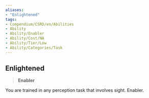 ```yaml
---
aliases:
- "Enlightened"
tags:
- Compendium/CSRD/en/Abilities
- Ability
- Ability/Enabler
- Ability/Cost/NA
- Ability/Tier/Low
- Ability/Categories/Task
---
```


  
## Enlightened  
>**Enabler**
  
You are trained in any perception task that involves sight. Enabler.
